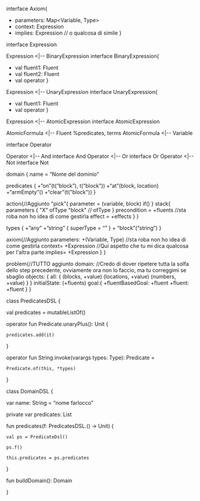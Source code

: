 
interface Axiom{
  + parameters: Map<Variable, Type>
  + context: Expression
  + implies: Expression // o qualcosa di simile
}

interface Expression

Expression <|-- BinaryExpression
interface BinaryExpression{
  + val fluent1: Fluent
  + val fluent2: Fluent
  + val operator
}

Expression <|-- UnaryExpression
interface UnaryExpression{
  + val fluent1: Fluent
  + val operator
}

Expression <|-- AtomicExpression
interface AtomicExpression

AtomicFormula  <|-- Fluent %predicates, terms
AtomicFormula  <|-- Variable

interface Operator

Operator  <|-- And
interface And
Operator  <|-- Or
interface Or
Operator  <|-- Not
interface Not




domain {
  name = “Nome del dominio”

  predicates {
    +“on”(t(“block”), t(“block”))
    +“at”(block, location)
    +“armEmpty”()
    +“clear”(t("block"))
  }

  action{//Aggiunto
    "pick"{
      parameter = (variable, block)
      if()
    }
    stack{
      parameters {
        "X" ofType "block" //<variable> ofType <type>
      }
      precondition = +fluents //sta roba non ho idea di come gestirla
      effect = +effects
    }
  }

  types {
    +”any”
    +”string” {
      superType = “”
    }
    + “block”(“string”)
  }

  axiom{//Aggiunto
  parameters: +(Variable, Type) //sta roba non ho idea di come gestirla
  context= +Expression //Qui aspetto che tu mi dica qualcosa per l'altra parte
  implies= +Expression
  }
}

problem{//TUTTO aggiunto
 domain: //Credo di dover ripetere tutta la solfa dello step precedente, ovviamente ora non lo faccio, ma tu correggimi se sbaglio
 objects: {
    all: {
      (blocks, +value)
      (locations, +value)
      (numbers, +value)
    }
 }
 initialState: (+fluents)
 goal:{
  +fluentBasedGoal: +fluent
  +fluent: +fluent
 }
}



class PredicatesDSL {

val predicates = mutableListOf<Predicate>()



  operator fun Predicate.unaryPlus(): Unit {

    predicates.add(it)

  }



  operator fun String.invoke(varargs types: Type): Predicate =

    Predicate.of(this, *types)

}



class DomainDSL {

  var name: String = “nome farlocco”

  private var predicates: List<Predicate>



  fun predicates(f: PredicatesDSL.() -> Unit) {

    val ps = PredicateDsl()

    ps.f()

    this.predicates = ps.predicates

  }



  fun buildDomain(): Domain

}
